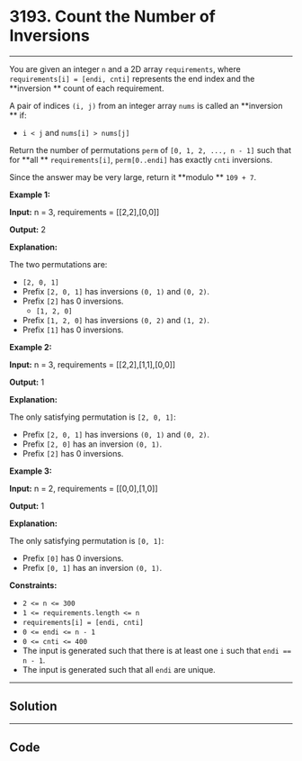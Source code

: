 # 3193. Count the Number of Inversions

---

You are given an integer `n` and a 2D array `requirements`, where `requirements[i] = [endi, cnti]` represents the end index and the **inversion ** count of each requirement.

A pair of indices `(i, j)` from an integer array `nums` is called an **inversion ** if:

  * `i < j` and `nums[i] > nums[j]`



Return the number of permutations `perm` of `[0, 1, 2, ..., n - 1]` such that for **all ** `requirements[i]`, `perm[0..endi]` has exactly `cnti` inversions.

Since the answer may be very large, return it **modulo ** `109 + 7`.

 

**Example 1:**

**Input:** n = 3, requirements = [[2,2],[0,0]]

**Output:** 2

**Explanation:**

The two permutations are:

  * `[2, 0, 1]`
* Prefix `[2, 0, 1]` has inversions `(0, 1)` and `(0, 2)`.
* Prefix `[2]` has 0 inversions.
  * `[1, 2, 0]`
* Prefix `[1, 2, 0]` has inversions `(0, 2)` and `(1, 2)`.
* Prefix `[1]` has 0 inversions.



**Example 2:**

**Input:** n = 3, requirements = [[2,2],[1,1],[0,0]]

**Output:** 1

**Explanation:**

The only satisfying permutation is `[2, 0, 1]`:

  * Prefix `[2, 0, 1]` has inversions `(0, 1)` and `(0, 2)`.
  * Prefix `[2, 0]` has an inversion `(0, 1)`.
  * Prefix `[2]` has 0 inversions.



**Example 3:**

**Input:** n = 2, requirements = [[0,0],[1,0]]

**Output:** 1

**Explanation:**

The only satisfying permutation is `[0, 1]`:

  * Prefix `[0]` has 0 inversions.
  * Prefix `[0, 1]` has an inversion `(0, 1)`.



 

**Constraints:**

  * `2 <= n <= 300`
  * `1 <= requirements.length <= n`
  * `requirements[i] = [endi, cnti]`
  * `0 <= endi <= n - 1`
  * `0 <= cnti <= 400`
  * The input is generated such that there is at least one `i` such that `endi == n - 1`.
  * The input is generated such that all `endi` are unique.

---

## Solution



---

## Code
```python


```